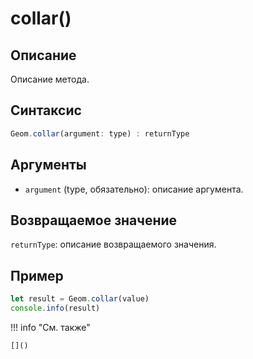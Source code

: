# collar()

## Описание
Описание метода.

## Синтаксис
```javascript
Geom.collar(argument: type) : returnType
```

## Аргументы
- `argument` (type, обязательно): описание аргумента.

## Возвращаемое значение
`returnType`: описание возвращаемого значения.

## Пример
```javascript linenums="1"
let result = Geom.collar(value)
console.info(result)
```

!!! info "См. также"

    []()


